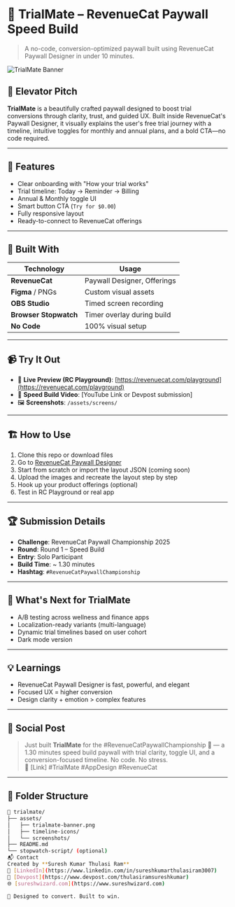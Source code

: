 # 🧩 TrialMate – RevenueCat Paywall Speed Build

> A no-code, conversion-optimized paywall built using RevenueCat Paywall Designer in under 10 minutes.

![TrialMate Banner](./assets/trialmate-banner.png)

## 🚀 Elevator Pitch
**TrialMate** is a beautifully crafted paywall designed to boost trial conversions through clarity, trust, and guided UX. Built inside RevenueCat's Paywall Designer, it visually explains the user's free trial journey with a timeline, intuitive toggles for monthly and annual plans, and a bold CTA—no code required.

---

## 🎨 Features
- Clear onboarding with "How your trial works"
- Trial timeline: Today → Reminder → Billing
- Annual & Monthly toggle UI
- Smart button CTA (`Try for $0.00`)
- Fully responsive layout
- Ready-to-connect to RevenueCat offerings

---

## 🧰 Built With

| Technology        | Usage                         |
|-------------------|-------------------------------|
| **RevenueCat**     | Paywall Designer, Offerings    |
| **Figma** / PNGs   | Custom visual assets           |
| **OBS Studio**     | Timed screen recording         |
| **Browser Stopwatch** | Timer overlay during build |
| **No Code**        | 100% visual setup              |

---

## 📹 Try It Out

- 🔗 **Live Preview (RC Playground)**: [https://revenuecat.com/playground](https://revenuecat.com/playground)
- 📼 **Speed Build Video**: [YouTube Link or Devpost submission]
- 🖼️ **Screenshots**: `/assets/screens/`

---

## 🏗️ How to Use

1. Clone this repo or download files
2. Go to [RevenueCat Paywall Designer](https://app.revenuecat.com/paywalls)
3. Start from scratch or import the layout JSON (coming soon)
4. Upload the images and recreate the layout step by step
5. Hook up your product offerings (optional)
6. Test in RC Playground or real app

---

## 🏆 Submission Details

- **Challenge**: RevenueCat Paywall Championship 2025
- **Round**: Round 1 – Speed Build
- **Entry**: Solo Participant
- **Build Time**: ~ 1.30 minutes 
- **Hashtag**: `#RevenueCatPaywallChampionship`

---

## 📍 What's Next for TrialMate

- A/B testing across wellness and finance apps
- Localization-ready variants (multi-language)
- Dynamic trial timelines based on user cohort
- Dark mode version

---

## 💡 Learnings

- RevenueCat Paywall Designer is fast, powerful, and elegant
- Focused UX = higher conversion
- Design clarity + emotion > complex features

---

## 📣 Social Post

> Just built **TrialMate** for the #RevenueCatPaywallChampionship 🏁 — a 1.30 minutes speed build paywall with trial clarity, toggle UI, and a conversion-focused timeline. No code. No stress.  
> 🔗 [Link] #TrialMate #AppDesign #RevenueCat

---

## 📁 Folder Structure

```bash
📁 trialmate/
├── assets/
│   ├── trialmate-banner.png
│   ├── timeline-icons/
│   └── screenshots/
├── README.md
└── stopwatch-script/ (optional)
📬 Contact
Created by **Suresh Kumar Thulasi Ram**  
🔗 [LinkedIn](https://www.linkedin.com/in/sureshkumarthulasiram3007)  
🔗 [Devpost](https://www.devpost.com/thulasiramsureshkumar)  
🌐 [sureshwizard.com](https://www.sureshwizard.com)

🧠 Designed to convert. Built to win.
